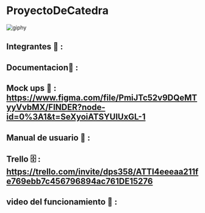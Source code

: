 # ProyectoDeCatedra 

![giphy](https://user-images.githubusercontent.com/110794204/228585552-c8c1ad90-21ab-4e20-8759-c6e56fc48fac.gif)

## Integrantes :busts_in_silhouette: :
## Documentacion:page_facing_up: :
## Mock ups 📱 : https://www.figma.com/file/PmiJTc52v9DQeMTyyVvbMX/FINDER?node-id=0%3A1&t=SeXyoiATSYUIUxGL-1 
## Manual de usuario :open_book: : 
## Trello :file_cabinet: : https://trello.com/invite/dps358/ATTI4eeeaa211fe769ebb7c456796894ac761DE15276 
## video del funcionamiento :movie_camera: :
